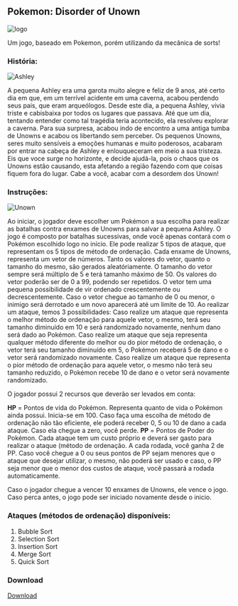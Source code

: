 ## Pokemon: Disorder of Unown
![logo](https://i.imgur.com/4W9cPzE.png)

Um jogo, baseado em Pokemon, porém utilizando da mecânica de sorts!

### História:
![Ashley](https://i.imgur.com/DUyTHVb.png)

A pequena Ashley era uma garota muito alegre e feliz de 9 anos, até certo dia em que, em um terrível acidente em uma caverna, acabou perdendo seus pais, que eram arqueólogos. Desde este dia, a pequena Ashley, vivia triste e cabisbaixa por todos os lugares que passava. Até que um dia, tentando entender como tal tragédia teria acontecido, ela resolveu explorar a caverna. Para sua surpresa, acabou indo de encontro a uma antiga tumba de Unowns e acabou os libertando sem perceber. Os pequenos Unowns, seres muito sensíveis a emoções humanas e muito poderosos, acabaram por entrar na cabeça de Ashley e enlouqueceram em meio a sua tristeza. Eis que voce surge no horizonte, e decide ajudá-la, pois o chaos que os Unowns estão causando, esta afetando a região fazendo com que coisas fiquem fora do lugar. Cabe a você, acabar com a desordem dos Unown!


### Instruções:

![Unown](https://i.imgur.com/4y7PQxo.png)

Ao iniciar, o jogador deve escolher um Pokémon a sua escolha para realizar as batalhas contra enxames de Unowns para salvar a pequena Ashley.
O jogo é composto por batalhas sucessivas, onde você apenas contará com o Pokémon escolhido logo no início. Ele pode realizar 5 tipos de ataque, que representam os 5 tipos de método de ordenação. Cada enxame de Unowns, representa um vetor de números. Tanto os valores do vetor, quanto o tamanho do mesmo, são gerados aleatóriamente. O tamanho do vetor sempre será múltiplo de 5 e terá tamanho máximo de 50. Os valores do vetor poderão ser de 0 a 99, podendo ser repetidos. O vetor tem uma pequena possibilidade de vir ordenado crescentemente ou decrescentemente. Caso o vetor chegue ao tamanho de 0 ou menor, o inimigo será derrotado e um novo aparecerá até um limite de 10. 
Ao realizar um ataque, temos 3 possibilidades:
Caso realize um ataque que representa o melhor método de ordenação para aquele vetor, o mesmo, terá seu tamanho diminuído em 10 e será randomizado novamente, nenhum dano será dado ao Pokémon.
Caso realize um ataque que seja representa qualquer método diferente do melhor ou do pior método de ordenação, o vetor terá seu tamanho diminuído em 5, o Pokémon receberá 5 de dano e o vetor será randomizado novamente.
Caso realize um ataque que representa o pior método de ordenação para aquele vetor, o mesmo não terá seu tamanho reduzido, o Pokémon recebe 10 de dano e o vetor será novamente randomizado.

O jogador possui 2 recursos que deverão ser levados em conta:

**HP** = Pontos de vida do Pokémon. Representa quanto de vida o Pokémon ainda possui. Inicia-se em 100. Caso faça uma escolha de método de ordenação não tão eficiente, ele poderá receber 0, 5 ou 10 de dano a cada ataque. Caso ela chegue a zero, você perde.
**PP** = Pontos de Poder do Pokémon. Cada ataque tem um custo próprio e deverá ser gasto para realizar o ataque (método de ordenação. A cada rodada, você ganha 2 de PP. Caso você chegue a 0 ou seus pontos de PP sejam menores que o ataque que desejar utilizar, o mesmo, não poderá ser usado e caso, o PP seja menor que o menor dos custos de ataque, você passará a rodada automaticamente.

Caso o jogador chegue a vencer 10 enxames de Unowns, ele vence o jogo. Caso perca antes, o jogo pode ser iniciado novamente desde o inicio.

### Ataques (métodos de ordenação) disponíveis:

1. Bubble Sort
2. Selection Sort
3. Insertion Sort
4. Merge Sort
5. Quick Sort

### Download

[Download](https://mega.nz/#!PccESJpa!c4NJH1zbrbNwLLIwaS78rfEuv__fSZ8ft9uM81c7qiE)
